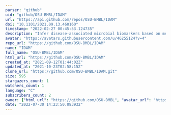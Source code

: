 ```yaml
---
parser: "github"
uid: "github/OSU-BMBL/IDAM"
url: "https://api.github.com/repos/OSU-BMBL/IDAM"
doi: "10.1101/2021.09.13.460160"
timestamp: "2022-02-27 00:45:53.124735"
description: "Infer disease-associated microbial biomarkers based on metagenomic and metatranscriptomic data"
avatar: "https://avatars.githubusercontent.com/u/46255124?v=4"
repo_url: "https://github.com/OSU-BMBL/IDAM"
name: "IDAM"
full_name: "OSU-BMBL/IDAM"
html_url: "https://github.com/OSU-BMBL/IDAM"
created_at: "2021-09-12T01:44:02Z"
updated_at: "2021-10-23T02:58:15Z"
clone_url: "https://github.com/OSU-BMBL/IDAM.git"
size: 595
stargazers_count: 1
watchers_count: 1
language: "C"
subscribers_count: 2
owner: {"html_url": "https://github.com/OSU-BMBL", "avatar_url": "https://avatars.githubusercontent.com/u/46255124?v=4", "login": "OSU-BMBL", "type": "Organization"}
date: "2022-07-30 14:23:50.083932"
---
```

